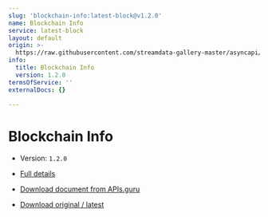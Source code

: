 ```yaml
---
slug: 'blockchain-info:latest-block@v1.2.0'
name: Blockchain Info
service: latest-block
layout: default
origin: >-
  https://raw.githubusercontent.com/streamdata-gallery-master/asyncapi/master/_listings/blockchain-info/blockchain-info-latest-block-stream-async.md
info:
  title: Blockchain Info
  version: 1.2.0
termsOfService: ''
externalDocs: {}

---
```

# Blockchain Info

* Version: `1.2.0`
* [Full details](../html/blockchain-info:latest-block@v1.2.0.html)






* [Download document from APIs.guru](https://raw.githubusercontent.com/APIs-guru/asyncapi-directory/master/docs/APIs/blockchain-info%3Alatest-block%40v1.2.0.yaml)
* [Download original / latest](https://raw.githubusercontent.com/streamdata-gallery-master/asyncapi/master/_listings/blockchain-info/blockchain-info-latest-block-stream-async.md)

<script type="application/ld+json">
{
  "@context": "http://schema.org/",
  "@type": "WebAPI",

  "documentation": "",

  "name": "Blockchain Info"
}
</script>
